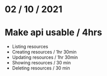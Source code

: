 # 02 / 10 / 2021

# Make api usable / 4hrs
- Listing resources
- Creating resources / 1hr 30min
- Updating resources / 1hr 30min
- Showing resources / 30 min
- Deleting resources / 30 min
